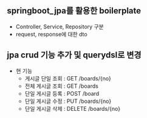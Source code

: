 ## springboot_jpa를 활용한 boilerplate
- Controller, Service, Repository 구분
- request, response에 대한 dto

## jpa crud 기능 추가 및 querydsl로 변경

- 현 기능
    - 게시글 단일 조회 : GET /boards/{no}
    - 전체 게시글 조회 : GET /boards
    - 단일 게시글 등록 : POST /board
    - 단일 게시글 수정 : PUT /boards/{no}
    - 단일 게시글 삭제 : DELETE /boards/{no}
